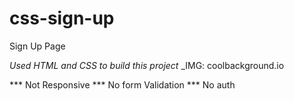 # css-sign-up
Sign Up Page 

_Used HTML and CSS to build this project_
_IMG: coolbackground.io

*** Not Responsive
*** No form Validation
*** No auth

